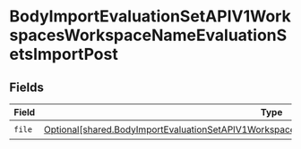 # BodyImportEvaluationSetAPIV1WorkspacesWorkspaceNameEvaluationSetsImportPost


## Fields

| Field                                                                                                                                                                                                          | Type                                                                                                                                                                                                           | Required                                                                                                                                                                                                       | Description                                                                                                                                                                                                    |
| -------------------------------------------------------------------------------------------------------------------------------------------------------------------------------------------------------------- | -------------------------------------------------------------------------------------------------------------------------------------------------------------------------------------------------------------- | -------------------------------------------------------------------------------------------------------------------------------------------------------------------------------------------------------------- | -------------------------------------------------------------------------------------------------------------------------------------------------------------------------------------------------------------- |
| `file`                                                                                                                                                                                                         | [Optional[shared.BodyImportEvaluationSetAPIV1WorkspacesWorkspaceNameEvaluationSetsImportPostFile]](undefined/models/shared/bodyimportevaluationsetapiv1workspacesworkspacenameevaluationsetsimportpostfile.md) | :heavy_check_mark:                                                                                                                                                                                             | N/A                                                                                                                                                                                                            |